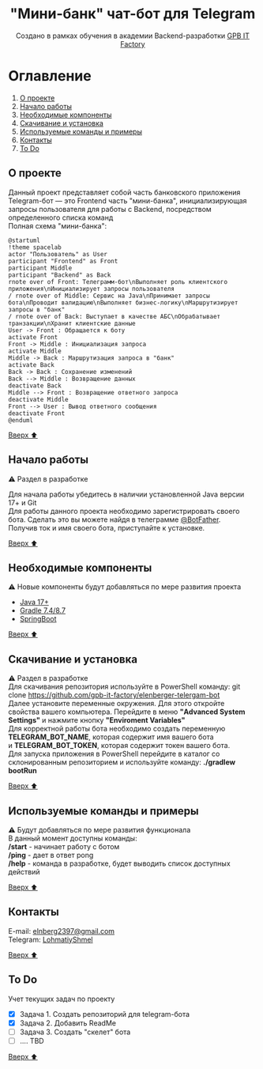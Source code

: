 <h1 align="center">"Мини-банк" чат-бот для Telegram</h1>

<p align="center"> Создано в рамках обучения в академии Backend-разработки <a href="https://gpb.fut.ru/itfactory/backend"> GPB IT Factory</a></p>

<h1 id="contents">Оглавление</h1>

1. [О проекте](#1)
2. [Начало работы](#2)
3. [Необходимые компоненты](#3)
4. [Скачивание и установка](#4)
5. [Используемые команды и примеры](#5)
6. [Контакты](#6)
7. [To Do](#7)

<h2 id="1">О проекте</h2>

Данный проект представляет собой часть банковского приложения\
Telegram-бот — это Frontend часть "мини-банка", инициализирующая запросы пользователя для работы с Backend, посредством определенного списка команд\
Полная схема "мини-банка":

```plantuml
@startuml
!theme spacelab
actor "Пользователь" as User
participant "Frontend" as Front
participant Middle
participant "Backend" as Back
rnote over of Front: Телеграмм-бот\nВыполняет роль клиентского приложения\nИнициализирует запросы пользователя
/ rnote over of Middle: Сервис на Java\nПринимает запросы бота\nПроводит валидацию\nВыполняет бизнес-логику\nМаршрутизирует запросы в "банк"
/ rnote over of Back: Выступает в качестве АБС\nОбрабатывает транзакции\nХранит клиентские данные
User -> Front : Обращается к боту
activate Front
Front -> Middle : Инициализация запроса
activate Middle
Middle -> Back : Маршрутизация запроса в "банк"
activate Back
Back -> Back : Сохранение изменений
Back --> Middle : Возвращение данных
deactivate Back
Middle --> Front : Возвращение ответного запроса
deactivate Middle
Front --> User : Вывод ответного сообщения
deactivate Front
@enduml
```

[Вверх :arrow_up:](#contents)

<h2 id="2">Начало работы</h2>

:warning: Раздел в разработке

Для начала работы убедитесь в наличии установленной Java версии 17+ и Git\
Для работы данного проекта необходимо зарегистрировать своего бота. Сделать это вы можете найдя в телеграмме [@BotFather](https://t.me/BotFather).\
Получив ток и имя своего бота, приступайте к установке.


[Вверх :arrow_up:](#contents)

<h2 id="3">Необходимые компоненты</h2>

:warning: Новые компоненты будут добавляться по мере развития проекта

- [Java 17+](https://www.java.com/ru/)
- [Gradle 7.4/8.7](https://www.gradle.org/)
- [SpringBoot](https://www.spring.io/projects/spring-boot)  

[Вверх :arrow_up:](#contents)

<h2 id="4">Скачивание и установка</h2>

:warning: Раздел в разработке\
Для скачивания репозитория используйте в PowerShell команду:  git clone https://github.com/gpb-it-factory/elenberger-telergam-bot \
Далее установите переменные окружения. Для этого откройте свойства вашего компьютера. Перейдите в меню **"Advanced System Settings"** и нажмите кнопку **"Enviroment Variables"**\
Для корректной работы бота необходимо создать переменную\
**TELEGRAM_BOT_NAME**, которая содержит имя вашего бота\
и **TELEGRAM_BOT_TOKEN**, которая содержит токен вашего бота.\
Для запуска приложения в PowerShell перейдите в каталог со склонированным репозиторием и используйте команду: **./gradlew bootRun**


[Вверх :arrow_up:](#contents)

<h2 id="5">Используемые команды и примеры</h2>

:warning: Будут добавляться по мере развития функционала \
В данный момент доступны команды:\
**/start** - начинает работу с ботом\
**/ping** - дает в ответ pong\
**/help** - команда в разработке, будет выводить список доступных действий

[Вверх :arrow_up:](#contents)

<h2 id="6">Контакты</h2>

E-mail: [elnberg2397@gmail.com](mailto:elnberg2397@gmail.com)  
Telegram: [LohmatiyShmel](https://t.me/LohmatiyShmel)  

[Вверх :arrow_up:](#contents)

<h2 id="7">To Do</h2>

Учет текущих задач по проекту
- [x] Задача 1. Создать репозиторий для telegram-бота
- [x] Задача 2. Добавить ReadMe
- [ ] Задача 3. Создать "скелет" бота
- [ ] .... TBD

[Вверх :arrow_up:](#contents)
